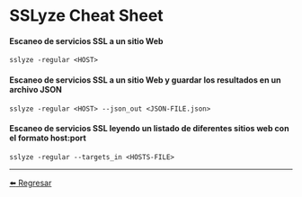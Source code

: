 # SSLyze Cheat Sheet

#### Escaneo de servicios SSL a un sitio Web
```
sslyze -regular <HOST>
```

#### Escaneo de servicios SSL a un sitio Web y guardar los resultados en un archivo JSON
```
sslyze -regular <HOST> --json_out <JSON-FILE.json>
```

#### Escaneo de servicios SSL leyendo un listado de diferentes sitios web con el formato host:port
```
sslyze -regular --targets_in <HOSTS-FILE>
```

---

[:arrow_left: Regresar](https://github.com/m4lal0/cheatsheets)